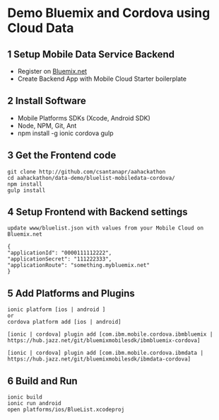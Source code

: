 # Demo Bluemix and Cordova using Cloud Data

## 1 Setup Mobile Data Service Backend 
- Register on [Bluemix.net](http://bluemix.net)
- Create Backend App with Mobile Cloud Starter boilerplate

## 2 Install Software
- Mobile Platforms SDKs (Xcode, Android SDK)
- Node, NPM, Git, Ant
- npm install -g ionic cordova gulp
    
    
## 3 Get the Frontend code    
    
    git clone http://github.com/csantanapr/aahackathon
    cd aahackathon/data-demo/bluelist-mobiledata-cordova/
    npm install
    gulp install
    
## 4 Setup Frontend with Backend settings    
    
    update www/bluelist.json with values from your Mobile Cloud on Bluemix.net
    
    {
    "applicationId": "0000111112222",
    "applicationSecret": "111222333",
    "applicationRoute": "something.mybluemix.net"
	}

## 5 Add Platforms and Plugins
    
    ionic platform [ios | android ]
    or
    cordova platform add [ios | android]
    
    [ionic | cordova] plugin add [com.ibm.mobile.cordova.ibmbluemix | https://hub.jazz.net/git/bluemixmobilesdk/ibmbluemix-cordova]
        
    [ionic | cordova] plugin add [com.ibm.mobile.cordova.ibmdata | https://hub.jazz.net/git/bluemixmobilesdk/ibmdata-cordova]

    
## 6 Build and Run
    
    ionic build
    ionic run android
    open platforms/ios/BlueList.xcodeproj

